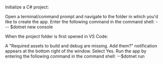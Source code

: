 Initialize a C# project:

Open a terminal/command prompt and navigate to the folder in which you'd like to create the app.
Enter the following command in the command shell:
 --- $dotnet new console

When the project folder is first opened in VS Code:

A "Required assets to build and debug are missing. Add them?" notification appears at the bottom right of the window.
Select Yes.
Run the app by entering the following command in the command shell:
--$dotnet run